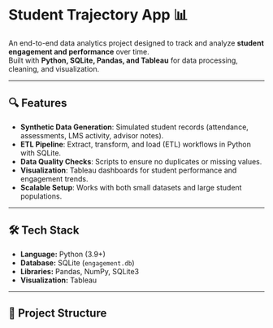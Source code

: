 # Student Trajectory App 📊

An end-to-end data analytics project designed to track and analyze **student engagement and performance** over time.  
Built with **Python, SQLite, Pandas, and Tableau** for data processing, cleaning, and visualization.

---

## 🔍 Features
- **Synthetic Data Generation**: Simulated student records (attendance, assessments, LMS activity, advisor notes).
- **ETL Pipeline**: Extract, transform, and load (ETL) workflows in Python with SQLite.
- **Data Quality Checks**: Scripts to ensure no duplicates or missing values.
- **Visualization**: Tableau dashboards for student performance and engagement trends.
- **Scalable Setup**: Works with both small datasets and large student populations.

---

## 🛠 Tech Stack
- **Language:** Python (3.9+)
- **Database:** SQLite (`engagement.db`)
- **Libraries:** Pandas, NumPy, SQLite3
- **Visualization:** Tableau

---

## 📂 Project Structure